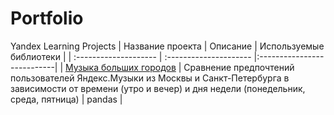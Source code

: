# Portfolio
Yandex Learning Projects
| Название проекта | Описание | 	Используемые библиотеки |
| :-------------------- | :--------------------- |:---------------------------|
| [Музыка больших городов](https://github.com/olegtsa/Portfolio/blob/main/1%20music/1_big_cities_music_.ipynb) | Сравнение предпочтений пользователей Яндекс.Музыки из Москвы и Санкт-Петербурга в зависимости от времени (утро и вечер) и дня недели (понедельник, среда, пятница) | pandas |
